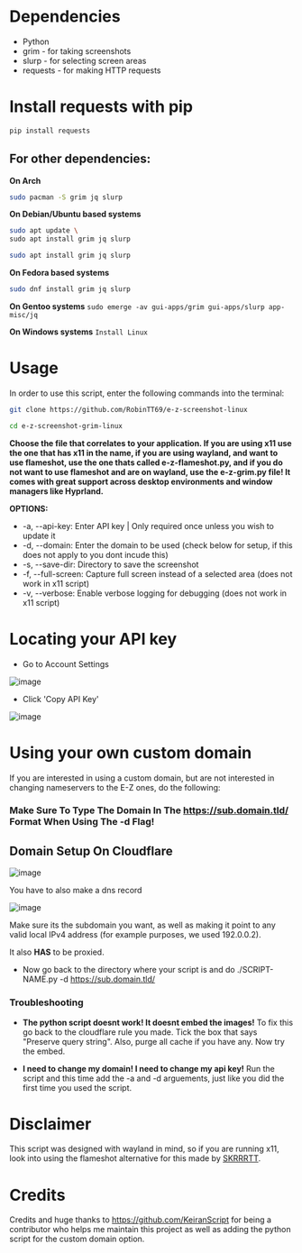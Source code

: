 # Dependencies

- Python
- grim - for taking screenshots
- slurp - for selecting screen areas
- requests - for making HTTP requests

# Install requests with pip 
```bash
pip install requests
```

## For other dependencies:

**On Arch** 
```bash
sudo pacman -S grim jq slurp
```

**On Debian/Ubuntu based systems** 
```bash
sudo apt update \
sudo apt install grim jq slurp
```
```bash
sudo apt install grim jq slurp
```

**On Fedora based systems** 
```bash
sudo dnf install grim jq slurp
```

**On Gentoo systems** `sudo emerge -av gui-apps/grim gui-apps/slurp app-misc/jq`

**On Windows systems** `Install Linux`

# Usage

In order to use this script, enter the following commands into the terminal:

```bash
git clone https://github.com/RobinTT69/e-z-screenshot-linux
```

```bash
cd e-z-screenshot-grim-linux
```

**Choose the file that correlates to your application. If you are using x11 use the one that has x11 in the name, if you are using wayland, and want to use flameshot, use the one thats called e-z-flameshot.py, and if you do not want to use flameshot and are on wayland, use the e-z-grim.py file! It comes with great support across desktop environments and window managers like Hyprland.**

**OPTIONS:**
- -a, --api-key: Enter API key | Only required once unless you wish to update it
- -d, --domain: Enter the domain to be used (check below for setup, if this does not apply to you dont incude this)
- -s, --save-dir: Directory to save the screenshot
- -f, --full-screen: Capture full screen instead of a selected area (does not work in x11 script)
- -v, --verbose: Enable verbose logging for debugging (does not work in x11 script)

# Locating your API key

- Go to Account Settings

![image](https://i.e-z.host/pics/m9j6jk3a.png)

- Click 'Copy API Key'

![image](https://i.e-z.host/pics/inmghmtw.png)

# Using your own custom domain

If you are interested in using a custom domain, but are not interested in changing nameservers to the E-Z ones, do the following: 

### Make Sure To Type The Domain In The https://sub.domain.tld/ Format When Using The -d Flag!

## Domain Setup On Cloudflare 
![image](https://r2.e-z.host/ca19848c-de8c-4cae-9a10-858d6fd864b7/joyc6m3h.jpeg)

You have to also make a dns record

![image](https://r2.e-z.host/8a13052f-8c12-4034-b99f-0155cc616583/f5jrvtyn.png)

Make sure its the subdomain you want, as well as making it point to any valid local IPv4 address (for example purposes, we used 192.0.0.2). 

It also **HAS** to be proxied.

- Now go back to the directory where your script is and do ./SCRIPT-NAME.py -d https://sub.domain.tld/

### Troubleshooting
- **The python script doesnt work! It doesnt embed the images!** 
To fix this go back to the cloudflare rule you made. Tick the box that says "Preserve query string". Also, purge all cache if you have any. Now try the embed.

- **I need to change my domain! I need to change my api key!**
Run the script and this time add the -a and -d arguements, just like you did the first time you used the script.

# Disclaimer

This script was designed with wayland in mind, so if you are running x11, look into using the flameshot alternative for this made by [SKRRRTT](https://github.com/ignSKRRRTT/e-z-flameshot-script).

# Credits
Credits and huge thanks to https://github.com/KeiranScript for being a contributor who helps me maintain this project as well as adding the python script for the custom domain option.
